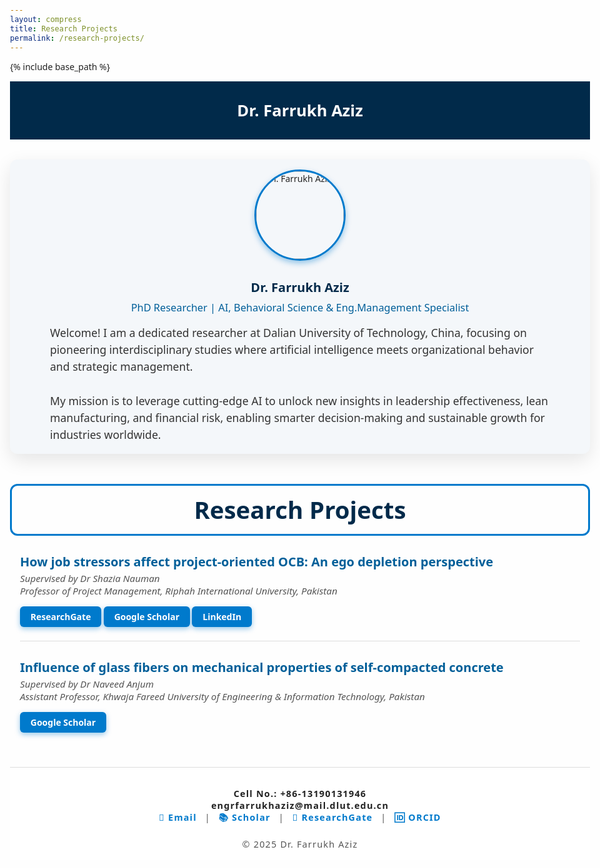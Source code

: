 ```yaml
---
layout: compress
title: Research Projects
permalink: /research-projects/
---
```


{% include base_path %}

<!-- Header -->
<header style="background:#012a4a; color:#fff; text-align:center; font-weight:700; font-size:1.6rem; padding:1.8rem 1rem; max-width:1500px; margin:0 auto;">
  Dr. Farrukh Aziz
</header>

<!-- About me section -->
<section style="max-width:1500px; margin:2rem auto 3rem; padding:1rem 1.5rem; background:#f4f7fa; border-radius:12px; box-shadow:0 10px 30px rgb(0 0 0 / 0.1); font-family:'Segoe UI', Tahoma, Geneva, Verdana, sans-serif; color:#222;">
  <img src="https://avatars.githubusercontent.com/u/225464808?s=400&u=ae925ec37e6c6d11e9ad1cd4f2fc32cf90d4c041&v=4" alt="Dr. Farrukh Aziz" style="width:140px; height:140px; border-radius:50%; object-fit:cover; border:3px solid #007acc; display:block; margin:0 auto 1.8rem; box-shadow:0 4px 10px rgba(0,122,204,0.4);" />
  <h2 style="text-align:center; color:#012a4a; margin-bottom:0.5rem;">Dr. Farrukh Aziz</h2>
  <h3 style="text-align:center; color:#005f99; font-weight:400; margin-top:0; margin-bottom:1rem;">PhD Researcher | AI, Behavioral Science & Eng.Management Specialist</h3>
  <p style="font-size:1.1rem; line-height:1.55; max-width:800px; margin:0 auto; color:#333;">
    Welcome! I am a dedicated researcher at Dalian University of Technology, China, focusing on pioneering interdisciplinary studies where artificial intelligence meets organizational behavior and strategic management.<br><br>
    My mission is to leverage cutting-edge AI to unlock new insights in leadership effectiveness, lean manufacturing, and financial risk, enabling smarter decision-making and sustainable growth for industries worldwide.
  </p>
</section>

<!-- Research Projects heading with blue border -->
<h1 style="max-width:1500px; margin:2rem auto 1rem; padding:0.8rem 1rem; border:3px solid #007acc; color:#012a4a; font-weight:700; font-size:2.4rem; text-align:center; border-radius:12px;">
  Research Projects
</h1>

<!-- Projects container -->
<div style="max-width:1500px; margin:0 auto; padding:0 1rem;">

<article>
  <h2>How job stressors affect project-oriented OCB: An ego depletion perspective</h2>
  <div class="authors-journal">
    Supervised by Dr Shazia Nauman<br />
    Professor of Project Management, Riphah International University, Pakistan
  </div>
  <a href="https://www.researchgate.net/profile/Shazia-Nauman-2" target="_blank" class="btn-link" rel="noopener noreferrer">ResearchGate</a>
  <a href="https://scholar.google.com/citations?user=PMGBQU8AAAAJ&hl=en" target="_blank" class="btn-link" rel="noopener noreferrer">Google Scholar</a>
  <a href="https://pk.linkedin.com/in/shaznaum" target="_blank" class="btn-link" rel="noopener noreferrer">LinkedIn</a>
</article>

<article>
  <h2>Influence of glass fibers on mechanical properties of self-compacted concrete</h2>
  <div class="authors-journal">
    Supervised by Dr Naveed Anjum<br />
    Assistant Professor, Khwaja Fareed University of Engineering & Information Technology, Pakistan
  </div>
  <a href="https://scholar.google.com.pk/citations?user=cEVvB-0AAAAJ&hl=en" target="_blank" class="btn-link" rel="noopener noreferrer">Google Scholar</a>
</article>

</div>

<!-- Footer -->
<footer style="text-align:center; font-size:0.9rem; color:#555; padding:2rem 1rem 1rem; letter-spacing:1.2px; border-top:1px solid #ddd; background:#fff; max-width:1500px; margin:2rem auto 1rem;">
  <span style="display:block; font-weight:700; color:#222;">Cell No.: +86-13190131946</span>
  <span style="display:block; font-weight:700; color:#222;">engrfarrukhaziz@mail.dlut.edu.cn</span>
  <a href="mailto:engrfarrukhaziz@mail.dlut.edu.cn" style="color:#007acc; font-weight:600; text-decoration:none; margin:0 0.5rem;">📧 Email</a> |
  <a href="https://scholar.google.com/citations?hl=en&user=ulUkkPus9M0C" target="_blank" rel="noopener noreferrer" style="color:#007acc; font-weight:600; text-decoration:none; margin:0 0.5rem;">📚 Scholar</a> |
  <a href="https://www.researchgate.net/profile/Farrukh-Aziz-6" target="_blank" rel="noopener noreferrer" style="color:#007acc; font-weight:600; text-decoration:none; margin:0 0.5rem;">🔬 ResearchGate</a> |
  <a href="https://orcid.org/0000-0001-7088-0371" target="_blank" rel="noopener noreferrer" style="color:#007acc; font-weight:600; text-decoration:none; margin:0 0.5rem;">🆔 ORCID</a>
  <br><br>
  &copy; 2025 Dr. Farrukh Aziz
</footer>

<style>
  body {
    font-family: "Segoe UI", Tahoma, Geneva, Verdana, sans-serif;
    background-color: #fefefe;
    color: #222;
    margin: 0;
    padding: 2rem 1rem;
    max-width: 100%;
    margin-left: auto;
    margin-right: auto;
  }
  h1 {
    color: #012a4a;
    margin-bottom: 2rem;
    font-size: 2.4rem;
    font-weight: 700;
  }
  article {
    border-bottom: 1px solid #ddd;
    padding-bottom: 1.4rem;
    margin-bottom: 1.4rem;
  }
  article:last-child {
    border-bottom: none;
  }
  h2 {
    font-size: 1.25rem;
    margin-bottom: 0.25rem;
    color: #005f99;
  }
  .authors-journal {
    font-style: italic;
    font-size: 0.95rem;
    margin-bottom: 0.7rem;
    color: #555;
    line-height: 1.3;
  }
  .btn-link {
    display: inline-block;
    padding: 0.5em 1.2em;
    margin-top: 0.2rem;
    background-color: #007acc;
    color: white;
    font-weight: 600;
    border-radius: 6px;
    text-decoration: none;
    box-shadow: 0 3px 8px rgb(0 122 204 / 0.4);
    transition: background-color 0.3s ease, box-shadow 0.3s ease;
  }
  .btn-link:hover,
  .btn-link:focus {
    background-color: #005f99;
    box-shadow: 0 5px 15px rgb(0 95 153 / 0.6);
    outline: none;
  }
</style>
